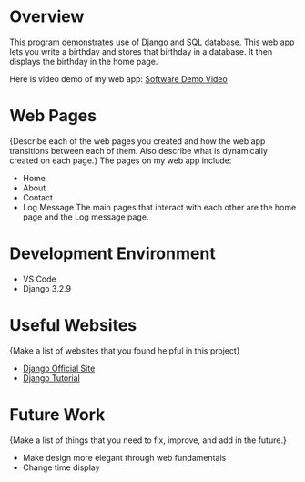 # Overview

This program demonstrates use of Django and SQL database. This web app lets you write a birthday and stores that birthday in a database. It then displays the birthday in the home page. 

Here is video demo of my web app:
[Software Demo Video](https://youtu.be/6idGDz4JfEw)

# Web Pages

{Describe each of the web pages you created and how the web app transitions between each of them.  Also describe what is dynamically created on each page.}
The pages on my web app include:
* Home
* About
* Contact
* Log Message
The main pages that interact with each other are the home page and the Log message page. 
# Development Environment

* VS Code
* Django 3.2.9

# Useful Websites

{Make a list of websites that you found helpful in this project}
* [Django Official Site](https://docs.djangoproject.com/en/3.0/contents/)
* [Django Tutorial](https://www.tutorialspoint.com/django/index.htm)

# Future Work

{Make a list of things that you need to fix, improve, and add in the future.}
* Make design more elegant through web fundamentals
* Change time display
